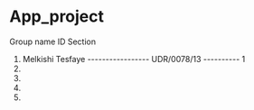 # App_project

  Group name                           ID                   Section
1. Melkishi Tesfaye ----------------- UDR/0078/13 ---------- 1
2.
3.
4.
5.
